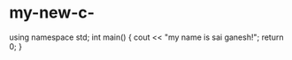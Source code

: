 # my-new-c-
<iostream>
using namespace std;
int main() 
{
    cout << "my name is sai ganesh!";
    return 0;
}
